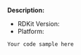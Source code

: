 **Description:**

<!-- Please provide information about your setup -->
<!-- To get the RDKit version use the following commands:
import rdkit
rdkit.__version__
-->
- RDKit Version:
- Platform:

<!-- Please describe your problem as detailed as necessary -->

<!-- If applicable, please provide code that can reproduce your issue -->
```
Your code sample here
```

<!-- If you have a support question, please use the rdkit-discuss mailing list: 
https://sourceforge.net/p/rdkit/mailman/ -->
